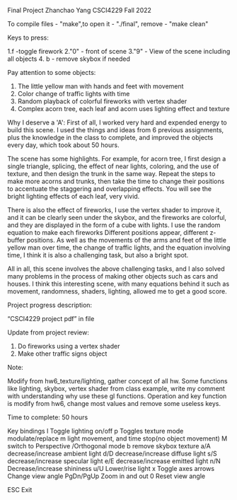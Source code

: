Final Project 
Zhanchao Yang
CSCI4229 Fall 2022

To compile files - "make",to open it - "./final", remove - "make clean"

Keys to press:

1.f -toggle firework
2."0" - front of scene
3."9" - View of the scene including all objects
4. b - remove skybox if needed

Pay attention to some objects:

1. The little yellow man with hands and feet with movement 
2. Color change of traffic lights with time 
3. Random playback of colorful fireworks with vertex shader
4. Complex acorn tree, each leaf and acorn uses lighting effect and texture

Why I deserve a 'A':
First of all, I worked very hard and expended energy to build this scene. I used the things and ideas from 6 previous assignments, plus the knowledge in the class to complete, and improved the objects every day, which took about 50 hours.

The scene has some highlights. For example, for acorn tree, I first design a single triangle, splicing, the effect of near lights, coloring, and the use of texture, and then design the trunk in the same way. Repeat the steps to make more acorns and trunks, then take the time to change their positions to accentuate the staggering and overlapping effects. You will see the bright lighting effects of each leaf, very vivid.

There is also the effect of fireworks, I use the vertex shader to improve it, and it can be clearly seen under the skybox, and the fireworks are colorful, and they are displayed in the form of a cube with lights. I use the random equation to make each fireworks Different positions appear, different z-buffer positions. As well as the movements of the arms and feet of the little yellow man over time, the change of traffic lights, and the equation involving time, I think it is also a challenging task, but also a bright spot.

All in all, this scene involves the above challenging tasks, and I also solved many problems in the process of making other objects such as cars and houses. I think this interesting scene, with many equations behind it such as movement, randomness, shaders, lighting, allowed me to get a good score.


Project progress description:

“CSCI4229 project pdf” in file

Update from project review:

1. Do fireworks using a vertex shader
2. Make other traffic signs object 

Note:

Modify from hw6_texture/lighting, gather concept of all hw. Some functions like lighting, skybox, vertex shader from class example, write my comment with understanding why use these gl functions. Operation and key function is modify from hw6, change most values and remove some useless keys.

Time to complete: 50 hours

Key bindings
  l          Toggle lighting on/off
  p          Toggles texture mode modulate/replace
  m          light movement, and time stop(no object movement)
  M          switch to Perspective /Orthogonal mode
  b          remove skybox texture
  a/A        decrease/increase ambient light
  d/D        decrease/increase diffuse light
  s/S        decrease/increase specular light
  e/E        decrease/increase emitted light
  n/N        Decrease/increase shininess
  u/U        Lower/rise light
  x          Toggle axes
  arrows     Change view angle
  PgDn/PgUp  Zoom in and out
  0          Reset view angle

  ESC        Exit
